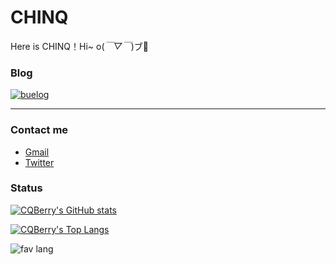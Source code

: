 # CHINQ

Here is CHINQ！Hi~ o(*￣▽￣*)ブ👋

### Blog

[![buelog](https://github-readme-stats.vercel.app/api/pin/?username=CQBerry&repo=buelog)](https://github.com/CQBerry/buelog)

---

### Contact me

- [Gmail](mailto:cqbery@gmail.com)
- [Twitter](https://twitter.com/CQBerry2)

### Status

[![CQBerry's GitHub stats](https://github-readme-stats.vercel.app/api?username=CQBerry&show_icons=true)](https://github.com/CQBerry)

[![CQBerry's Top Langs](https://github-readme-stats.vercel.app/api/top-langs/?username=CQBerry&layout=compact)](https://github.com/CQBerry)  

![fav lang](https://img.shields.io/badge/Favorite%20Programming%20Language-TypeScript-blue?style=for-the-badge)
